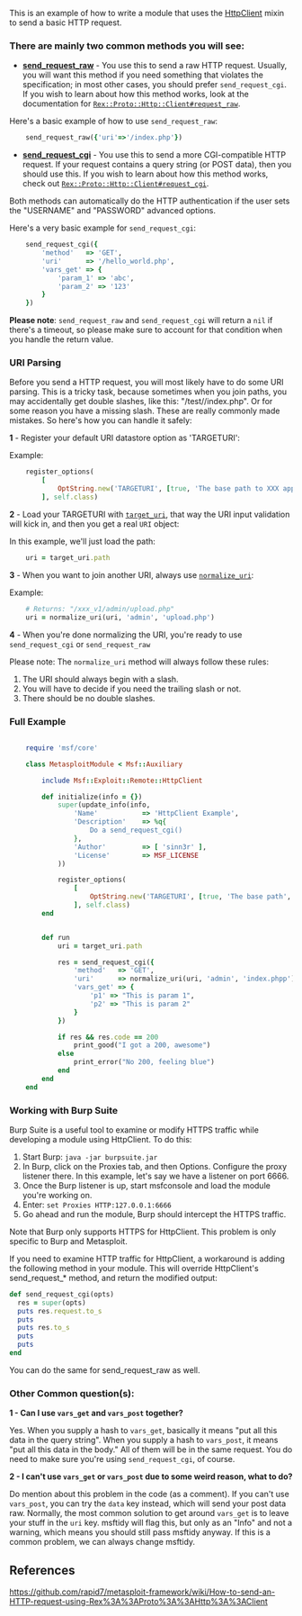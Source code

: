 This is an example of how to write a module that uses the [HttpClient](https://rapid7.github.io/metasploit-framework/api/Msf/Exploit/Remote/HttpClient.html) mixin to send a basic HTTP request.

### There are mainly two common methods you will see:

* **[send_request_raw](https://rapid7.github.io/metasploit-framework/api/Msf/Exploit/Remote/HttpClient.html#send_request_raw-instance_method)** - You use this to send a raw HTTP request. Usually, you will want this method if you need something that violates the specification; in most other cases, you should prefer `send_request_cgi`.  If you wish to learn about how this method works, look at the documentation for [`Rex::Proto::Http::Client#request_raw`](https://rapid7.github.io/metasploit-framework/api/Rex/Proto/Http/Client.html#request_raw-instance_method).
 
Here's a basic example of how to use `send_request_raw`:

```ruby
	send_request_raw({'uri'=>'/index.php'})
```

* **[send_request_cgi](https://rapid7.github.io/metasploit-framework/api/Msf/Exploit/Remote/HttpClient.html#send_request_cgi-instance_method)** - You use this to send a more CGI-compatible HTTP request. If your request contains a query string (or POST data), then you should use this.  If you wish to learn about how this method works, check out [`Rex::Proto::Http::Client#request_cgi`](https://rapid7.github.io/metasploit-framework/api/Rex/Proto/Http/Client.html#request_cgi-instance_method).

Both methods can automatically do the HTTP authentication if the user sets the "USERNAME" and "PASSWORD" advanced options.

Here's a very basic example for `send_request_cgi`:

```ruby
	send_request_cgi({
		'method'   => 'GET',
		'uri'      => '/hello_world.php',
		'vars_get' => {
			'param_1' => 'abc',
			'param_2' => '123'
		}
	})
```

**Please note**: `send_request_raw` and `send_request_cgi` will return a `nil` if there's a timeout, so please make sure to account for that condition when you handle the return value.

### URI Parsing

Before you send a HTTP request, you will most likely have to do some URI parsing.  This is a tricky task, because sometimes when you join paths, you may accidentally get double slashes, like this: "/test//index.php".  Or for some reason you have a missing slash.  These are really commonly made mistakes.  So here's how you can handle it safely:

**1** - Register your default URI datastore option as 'TARGETURI':

Example:

```ruby
	register_options(
		[
			OptString.new('TARGETURI', [true, 'The base path to XXX application', '/xxx_v1/'])
		], self.class)
```

**2** - Load your TARGETURI with [`target_uri`](https://rapid7.github.io/metasploit-framework/api/Msf/Exploit/Remote/HttpClient.html#target_uri-instance_method), that way the URI input validation will kick in, and then you get a real `URI` object:

In this example, we'll just load the path:

```ruby
	uri = target_uri.path
```

**3** - When you want to join another URI, always use [`normalize_uri`](https://rapid7.github.io/metasploit-framework/api/Msf/Exploit/Remote/HttpClient.html#normalize_uri-instance_method):

Example:

```ruby
	# Returns: "/xxx_v1/admin/upload.php"
	uri = normalize_uri(uri, 'admin', 'upload.php')
```

**4** - When you're done normalizing the URI, you're ready to use `send_request_cgi` or `send_request_raw`

Please note: The `normalize_uri` method will always follow these rules:

1. The URI should always begin with a slash.
2. You will have to decide if you need the trailing slash or not.
3. There should be no double slashes.

### Full Example

```ruby

	require 'msf/core'

	class MetasploitModule < Msf::Auxiliary

		include Msf::Exploit::Remote::HttpClient

		def initialize(info = {})
			super(update_info(info,
				'Name'           => 'HttpClient Example',
				'Description'    => %q{
					Do a send_request_cgi()
				},
				'Author'         => [ 'sinn3r' ],
				'License'        => MSF_LICENSE
			))

			register_options(
				[
					OptString.new('TARGETURI', [true, 'The base path', '/'])
				], self.class)
		end


		def run
			uri = target_uri.path

			res = send_request_cgi({
				'method'   => 'GET',
				'uri'      => normalize_uri(uri, 'admin', 'index.phpp'),
				'vars_get' => {
					'p1' => "This is param 1",
					'p2' => "This is param 2"
				}
			})

			if res && res.code == 200
				print_good("I got a 200, awesome")
			else
				print_error("No 200, feeling blue")
			end
		end
	end
```

### Working with Burp Suite

Burp Suite is a useful tool to examine or modify HTTPS traffic while developing a module using HttpClient. To do this:

1. Start Burp: ```java -jar burpsuite.jar```
2. In Burp, click on the Proxies tab, and then Options. Configure the proxy listener there. In this example, let's say we have a listener on port 6666.
3. Once the Burp listener is up, start msfconsole and load the module you're working on.
4. Enter: ```set Proxies HTTP:127.0.0.1:6666```
5. Go ahead and run the module, Burp should intercept the HTTPS traffic.

Note that Burp only supports HTTPS for HttpClient. This problem is only specific to Burp and Metasploit.

If you need to examine HTTP traffic for HttpClient, a workaround is adding the following method in your module. This will override HttpClient's send_request_* method, and return the modified output:

```ruby
def send_request_cgi(opts)
  res = super(opts)
  puts res.request.to_s
  puts
  puts res.to_s
  puts
  puts
end
```

You can do the same for send_request_raw as well.

### Other Common question(s):

**1 - Can I use ```vars_get``` and ```vars_post``` together?**

Yes. When you supply a hash to ```vars_get```, basically it means "put all this data in the query string". When you supply a hash to ```vars_post```, it means "put all this data in the body." All of them will be in the same request. You do need to make sure you're using ```send_request_cgi```, of course.

**2 - I can't use ```vars_get``` or ```vars_post``` due to some weird reason, what to do?**

Do mention about this problem in the code (as a comment). If you can't use ```vars_post```, you can try the ```data``` key instead, which will send your post data raw. Normally, the most common solution to get around ```vars_get``` is to leave your stuff in the ```uri``` key. msftidy will flag this, but only as an "Info" and not a warning, which means you should still pass msftidy anyway. If this is a common problem, we can always change msftidy.

## References

https://github.com/rapid7/metasploit-framework/wiki/How-to-send-an-HTTP-request-using-Rex%3A%3AProto%3A%3AHttp%3A%3AClient